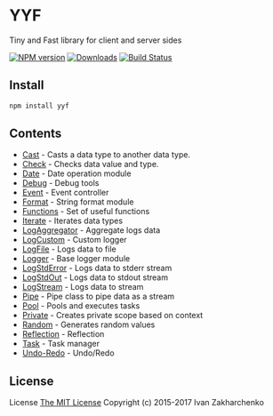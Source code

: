# YYF

Tiny and Fast library for client and server sides

[![NPM version][npm-image]][npm-url]
[![Downloads][downloads-image]][npm-url]
[![Build Status][travis-image]][travis-url]

 ## Install
 ```bash
 npm install yyf
 ```

## Contents
- [Cast](docs/cast.md) - Casts a data type to another data type.
- [Check](docs/check.md) - Checks data value and type.
- [Date](docs/date.md) - Date operation module
- [Debug](docs/debug.md) - Debug tools
- [Event](docs/event.md) - Event controller
- [Format](docs/format.md) - String format module
- [Functions](docs/func.md) - Set of useful functions
- [Iterate](docs/iterate.md) - Iterates data types
- [LogAggregator](docs/log/aggregate.md) - Aggregate logs data
- [LogCustom](docs/log/custom.md) - Custom logger
- [LogFile](docs/log/file.md) - Logs data to file
- [Logger](docs/log/logger.md) - Base logger module
- [LogStdError](docs/log/stderr.md) - Logs data to stderr stream
- [LogStdOut](docs/log/stdout.md) - Logs data to stdout stream
- [LogStream](docs/log/stream.md) - Logs data to stream
- [Pipe](docs/pipe.md) - Pipe class to pipe data as a stream
- [Pool](docs/pool.md) - Pools and executes tasks
- [Private](docs/private-scope.md) - Creates private scope based on context
- [Random](docs/random.md) - Generates random values
- [Reflection](docs/reflection.md) - Reflection
- [Task](docs/task.md) - Task manager
- [Undo-Redo](docs/undo-redo.md) - Undo/Redo

## License
License [The MIT License](http://opensource.org/licenses/MIT)
Copyright (c) 2015-2017 Ivan Zakharchenko

[downloads-image]: https://img.shields.io/npm/dm/yyf.svg
[npm-url]: https://www.npmjs.com/package/yyf
[npm-image]: https://img.shields.io/npm/v/yyf.svg
[travis-url]: https://travis-ci.org/3axap4eHko/yyf
[travis-image]: https://img.shields.io/travis/3axap4eHko/yyf/master.svg
